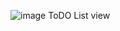 ![image](https://github.com/user-attachments/assets/08a8a30c-164a-4ea6-938b-41d639ddb9c7)
ToDO List view
